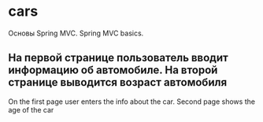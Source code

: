 # cars
Основы Spring MVC. Spring MVC basics.

На первой странице пользователь вводит информацию об автомобиле. На второй странице выводится возраст автомобиля
-----------------------------------------------------------------------------------------------------------------
On the first page user enters the info about the car. Second page shows the age of the car
